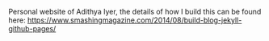 Personal website of Adithya Iyer, the details of how I build this can be found here: https://www.smashingmagazine.com/2014/08/build-blog-jekyll-github-pages/
